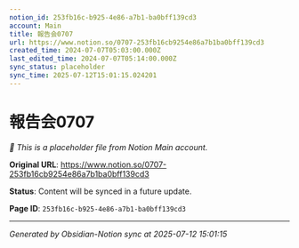 ```yaml
---
notion_id: 253fb16c-b925-4e86-a7b1-ba0bff139cd3
account: Main
title: 報告会0707
url: https://www.notion.so/0707-253fb16cb9254e86a7b1ba0bff139cd3
created_time: 2024-07-07T05:03:00.000Z
last_edited_time: 2024-07-07T05:14:00.000Z
sync_status: placeholder
sync_time: 2025-07-12T15:01:15.024201
---
```


# 報告会0707

*🔄 This is a placeholder file from Notion Main account.*

**Original URL**: https://www.notion.so/0707-253fb16cb9254e86a7b1ba0bff139cd3

**Status**: Content will be synced in a future update.

**Page ID**: `253fb16c-b925-4e86-a7b1-ba0bff139cd3`

---

*Generated by Obsidian-Notion sync at 2025-07-12 15:01:15*
